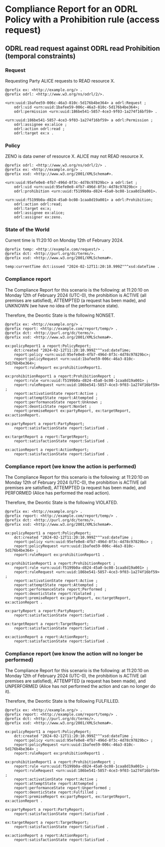 # Compliance Report for an ODRL Policy with a Prohibition rule (access request)

## ODRL read request against ODRL read Prohibition (temporal constraints)

### Request
Requesting Party ALICE requests to READ resource X.

```ttl
@prefix ex: <http://example.org/> .
@prefix odrl: <http://www.w3.org/ns/odrl/2/>.

<urn:uuid:1bafee59-006c-46a3-810c-5d176b4be364> a odrl:Request ;
    odrl:uid <urn:uuid:1bafee59-006c-46a3-810c-5d176b4be364>;
    odrl:permission <urn:uuid:186be541-5857-4ce3-9f03-1a274f16bf59> .

<urn:uuid:186be541-5857-4ce3-9f03-1a274f16bf59> a odrl:Permission ;
    odrl:assignee ex:alice ;
    odrl:action odrl:read ;
    odrl:target ex:x .
```

### Policy
ZENO is data owner of resource X.
ALICE may not READ resource X.

```ttl
@prefix odrl: <http://www.w3.org/ns/odrl/2/> .
@prefix ex: <http://example.org/> .
@prefix xsd: <http://www.w3.org/2001/XMLSchema#>.

<urn:uuid:95efe0e8-4fb7-496d-8f3c-4d78c97829bc> a odrl:Set ;
    odrl:uid <urn:uuid:95efe0e8-4fb7-496d-8f3c-4d78c97829bc> ;
    odrl:prohibition <urn:uuid:f5199b0a-d824-45a0-bc08-1caa8d19a001>.

<urn:uuid:f5199b0a-d824-45a0-bc08-1caa8d19a001> a odrl:Prohibition;
    odrl:action odrl:read;
    odrl:target ex:x;
    odrl:assignee ex:alice;
    odrl:assigner ex:zeno.
```

### State of the World
Current time is 11:20:10 on Monday 12th of February 2024.

```ttl
@prefix temp: <http://example.com/request/> .
@prefix dct: <http://purl.org/dc/terms/>.
@prefix xsd: <http://www.w3.org/2001/XMLSchema#>.

temp:currentTime dct:issued "2024-02-12T11:20:10.999Z"^^xsd:dateTime .
```

### Compliance report

The Compliance Report for this scenario is the following: at 11:20:10 on Monday 12th of February 2024 (UTC-0), the prohibition is ACTIVE (all premises are satisfied), ATTEMPTED (a request has been made), and UNKNOWN (we have no idea of the performance state).

Therefore, the Deontic State is the following NONSET.

```ttl
@prefix ex: <http://example.org/> .
@prefix report: <http://example.com/report/temp/> .
@prefix dct: <http://purl.org/dc/terms/>.
@prefix xsd: <http://www.w3.org/2001/XMLSchema#>.

ex:policyReport1 a report:PolicyReport;
    dct:created "2024-02-12T11:20:10.999Z"^^xsd:dateTime;
    report:policy <urn:uuid:95efe0e8-4fb7-496d-8f3c-4d78c97829bc>;
    report:policyRequest <urn:uuid:1bafee59-006c-46a3-810c-5d176b4be364>;
    report:ruleReport ex:prohibitionReport1.

ex:prohibitionReport1 a report:ProhibitionReport ;
    report:rule <urn:uuid:f5199b0a-d824-45a0-bc08-1caa8d19a001> ; 
    report:ruleRequest <urn:uuid:186be541-5857-4ce3-9f03-1a274f16bf59> ; 
    report:activationState report:Active ;
    report:attemptState report:Attempted ;
    report:performanceState report:Unknown ;
    report:deonticState report:NonSet ;
    report:premiseReport ex:partyReport, ex:targetReport, ex:actionReport.

ex:partyReport a report:PartyReport;
    report:satisfactionState report:Satisfied .

ex:targetReport a report:TargetReport;
    report:satisfactionState report:Satisfied .

ex:actionReport a report:ActionReport;
    report:satisfactionState report:Satisfied . 
```

### Compliance report (we know the action is performed)

The Compliance Report for this scenario is the following: at 11:20:10 on Monday 12th of February 2024 (UTC-0), the prohibition is ACTIVE (all premises are satisfied), ATTEMPTED (a request has been made), and PERFORMED (Alice has performed the read action).

Therefore, the Deontic State is the following VIOLATED.

```ttl
@prefix ex: <http://example.org/> .
@prefix report: <http://example.com/report/temp/> .
@prefix dct: <http://purl.org/dc/terms/>.
@prefix xsd: <http://www.w3.org/2001/XMLSchema#>.

ex:policyReport1 a report:PolicyReport;
    dct:created "2024-02-12T11:20:10.999Z"^^xsd:dateTime ; 
    report:policy <urn:uuid:95efe0e8-4fb7-496d-8f3c-4d78c97829bc> ;
    report:policyRequest <urn:uuid:1bafee59-006c-46a3-810c-5d176b4be364> ;
    report:ruleReport ex:prohibitionReport1 .

ex:prohibitionReport1 a report:ProhibitionReport ;
    report:rule <urn:uuid:f5199b0a-d824-45a0-bc08-1caa8d19a001> ; 
    report:ruleRequest <urn:uuid:186be541-5857-4ce3-9f03-1a274f16bf59> ; 
    report:activationState report:Active ;
    report:attemptState report:Attempted ;
    report:performanceState report:Performed ;
    report:deonticState report:Violated ;
    report:premiseReport ex:partyReport, ex:targetReport, ex:actionReport .

ex:partyReport a report:PartyReport;
    report:satisfactionState report:Satisfied .

ex:targetReport a report:TargetReport;
    report:satisfactionState report:Satisfied .

ex:actionReport a report:ActionReport;
    report:satisfactionState report:Satisfied . 
```

### Compliance report (we know the action will no longer be performed)

The Compliance Report for this scenario is the following: at 11:20:10 on Monday 12th of February 2024 (UTC-0), the prohibition is ACTIVE (all premises are satisfied), ATTEMPTED (a request has been made), and UNPERFORMED (Alice has not performed the action and can no longer do it).

Therefore, the Deontic State is the following FULFILLED.

```ttl
@prefix ex: <http://example.org/> .
@prefix report: <http://example.com/report/temp/> .
@prefix dct: <http://purl.org/dc/terms/>.
@prefix xsd: <http://www.w3.org/2001/XMLSchema#>.

ex:policyReport1 a report:PolicyReport;
    dct:created "2024-02-12T11:20:10.999Z"^^xsd:dateTime ; 
    report:policy <urn:uuid:95efe0e8-4fb7-496d-8f3c-4d78c97829bc> ;
    report:policyRequest <urn:uuid:1bafee59-006c-46a3-810c-5d176b4be364> ;
    report:ruleReport ex:prohibitionReport1 .

ex:prohibitionReport1 a report:ProhibitionReport ;
    report:rule <urn:uuid:f5199b0a-d824-45a0-bc08-1caa8d19a001> ; 
    report:ruleRequest <urn:uuid:186be541-5857-4ce3-9f03-1a274f16bf59> ; 
    report:activationState report:Active ;
    report:attemptState report:Attempted ;
    report:performanceState report:Unperformed ;
    report:deonticState report:Fulfilled ;
    report:premiseReport ex:partyReport, ex:targetReport, ex:actionReport .

ex:partyReport a report:PartyReport;
    report:satisfactionState report:Satisfied .

ex:targetReport a report:TargetReport;
    report:satisfactionState report:Satisfied .

ex:actionReport a report:ActionReport;
    report:satisfactionState report:Satisfied . 
```
